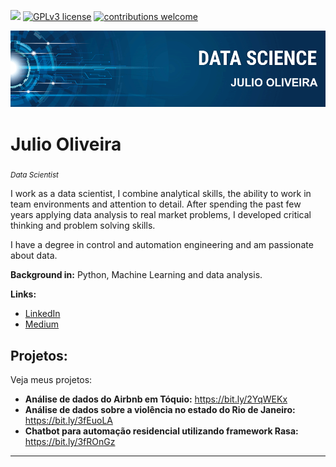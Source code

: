 [![](https://img.shields.io/badge/python-3.7+-blue.svg)](https://www.python.org/downloads/release/python-365/) [![GPLv3 license](https://img.shields.io/badge/License-GPLv3-blue.svg)](http://perso.crans.org/besson/LICENSE.html) [![contributions welcome](https://img.shields.io/badge/contributions-welcome-brightgreen.svg?style=flat)](https://github.com/carlosfab/data_science/issues)

<p align="center">
  <img src="banner.png" >
</p>

# Julio Oliveira
<sub>*Data Scientist*</sub>


I work as a data scientist, I combine analytical skills, the ability to work in team environments and attention to detail. After spending the past few years applying data analysis to real market problems, I developed critical thinking and problem solving skills.

I have a degree in control and automation engineering and am passionate about data.

**Background in:** Python, Machine Learning and data analysis.

**Links:**
* [LinkedIn](https://www.linkedin.com/in/julio-oliveira-b96149119/)
* [Medium](https://www.medium.com)


## Projetos:
Veja meus projetos:

* **Análise de dados do Airbnb em Tóquio:** https://bit.ly/2YqWEKx
* **Análise de dados sobre a violência no estado do Rio de Janeiro:** https://bit.ly/3fEuoLA
* **Chatbot para automação residencial utilizando framework Rasa:** https://bit.ly/3fROnGz

---




